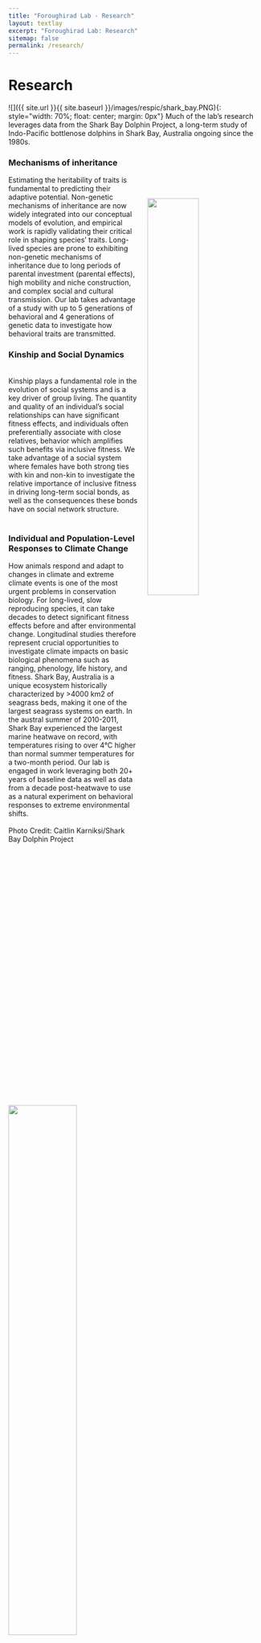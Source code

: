 ```yaml
---
title: "Foroughirad Lab - Research"
layout: textlay
excerpt: "Foroughirad Lab: Research"
sitemap: false
permalink: /research/
---
```


# Research

![]({{ site.url }}{{ site.baseurl }}/images/respic/shark_bay.PNG){: style="width: 70%; float: center; margin: 0px"}
Much of the lab’s research leverages data from the Shark Bay Dolphin Project, a long-term study of Indo-Pacific bottlenose dolphins in Shark Bay, Australia ongoing since the 1980s.


### Mechanisms of inheritance
<img src = "{{ site.url}}{{ site.baseurl}}/images/Figure1.png" class="img-responsive" width = "45%" style="float: right; margin: 5px 0px; margin: 45px 0px; padding-left: 20px" />

Estimating the heritability of traits is fundamental to predicting their adaptive potential. Non-genetic mechanisms of inheritance are now widely integrated into our conceptual models of evolution, and empirical work is rapidly validating their critical role in shaping species’ traits. Long-lived species are prone to exhibiting non-genetic mechanisms of inheritance due to long periods of parental investment (parental effects), high mobility and niche construction, and complex social and cultural transmission. Our lab takes advantage of a study with up to 5 generations of behavioral and 4 generations of genetic data to investigate how behavioral traits are transmitted.


### Kinship and Social Dynamics
<img src = "{{ site.url}}{{ site.baseurl}}/images/Picture1.png" class="img-responsive" width = "52%" style="float: left; margin: 5px 0px; padding-right: 20px" />

<br>
Kinship plays a fundamental role in the evolution of social systems and is a key driver of group living. The quantity and quality of an individual’s social relationships can have significant fitness effects, and individuals often preferentially associate with close relatives, behavior which amplifies such benefits via inclusive fitness. We take advantage of a social system where females have both strong ties with kin and non-kin to investigate the relative importance of inclusive fitness in driving long-term social bonds, as well as the consequences these bonds have on social network structure.
<br><br>

### Individual and Population-Level Responses to Climate Change

<img src = "{{ site.url}}{{ site.baseurl}}/images/CBK_IMG_2410.jpg" class="img-responsive" width = "45%" style="float: right; margin: 5px 0px; margin: 45px 0px; padding-left: 20px" />

How animals respond and adapt to changes in climate and extreme climate events is one of the most urgent problems in conservation biology. For long-lived, slow reproducing species, it can take decades to detect significant fitness effects before and after environmental change. Longitudinal studies therefore represent crucial opportunities to investigate climate impacts on basic biological phenomena such as ranging, phenology, life history, and fitness. Shark Bay, Australia is a unique ecosystem historically characterized by >4000 km2 of seagrass beds, making it one of the largest seagrass systems on earth. In the austral summer of 2010-2011, Shark Bay experienced the largest marine heatwave on record, with temperatures rising to over 4°C higher than normal summer temperatures for a two-month period. Our lab is engaged in work leveraging both 20+ years of baseline data as well as data from a decade post-heatwave to use as a natural experiment on behavioral responses to extreme environmental shifts.
<br><br>
Photo Credit: Caitlin Karniksi/Shark Bay Dolphin Project
<br>
